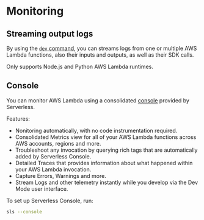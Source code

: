 # Monitoring

## Streaming output logs

By using the [`dev` command](commands.md#monitoring), you can streams logs from one or multiple AWS Lambda functions, also their inputs and outputs, as well as their SDK calls.

Only supports Node.js and Python AWS Lambda runtimes.


## Console

You can monitor AWS Lambda using a consolidated [console](https://console.serverless.com/) provided by Serverless.

Features:
- Nonitoring automatically, with no code instrumentation required.
- Consolidated Metrics view for all of your AWS Lambda functions across AWS accounts, regions and more.
- Troubleshoot any invocation by querying rich tags that are automatically added by Serverless Console.
- Detailed Traces that provides information about what happened within your AWS Lambda invocation.
- Capture Errors, Warnings and more.
- Stream Logs and other telemetry instantly while you develop via the Dev Mode user interface.

To set up Serverless Console, run:
```sh
sls --console
```
